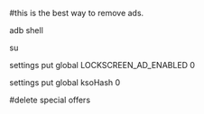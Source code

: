 #this is the best way to remove ads.

adb shell

su

settings put global LOCKSCREEN_AD_ENABLED 0

settings put global ksoHash 0

#delete special offers
